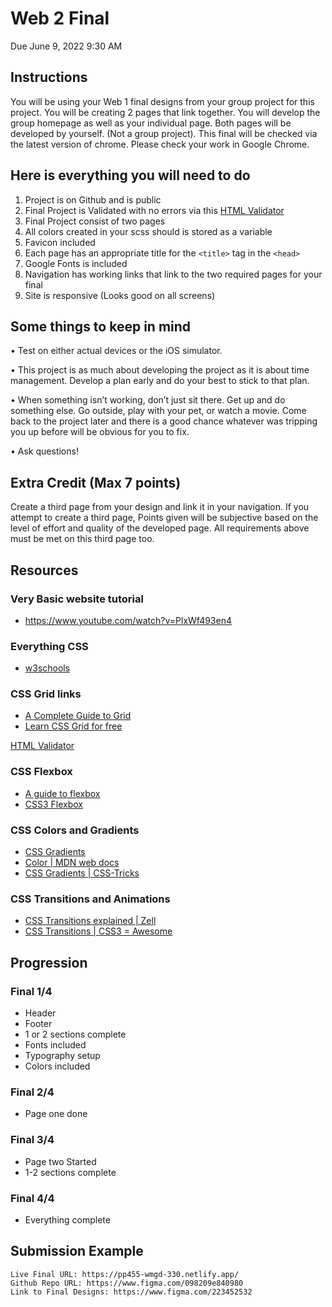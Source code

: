# Web 2 Final

Due June 9, 2022 9:30 AM

## Instructions

You will be using your Web 1 final designs from your group project for this project. You will be creating 2 pages that link together. You will develop the group homepage as well as your individual page. Both pages will be developed by yourself. (Not a group project). This final will be checked via the latest version of chrome. Please check your work in Google Chrome.

## Here is everything you will need to do

1. Project is on Github and is public
2. Final Project is Validated with no errors via this [HTML Validator](https://validator.w3.org/)
3. Final Project consist of two pages
4. All colors created in your scss should is stored as a variable
5. Favicon included
6. Each page has an appropriate title for the `<title>` tag in the `<head>`
7. Google Fonts is included
8. Navigation has working links that link to the two required pages for your final
9. Site is responsive (Looks good on all screens)

## Some things to keep in mind

• Test on either actual devices or the iOS simulator.

• This project is as much about developing the project as it is about time management. Develop a plan early and do your best to stick to that plan.

• When something isn’t working, don’t just sit there. Get up and do something else. Go outside, play with your pet, or watch a movie. Come back to the project later and there is a good chance whatever was tripping you up before will be obvious for you to fix.

• Ask questions!

## Extra Credit (Max 7 points)

Create a third page from your design and link it in your navigation. If you attempt to create a third page, Points given will be subjective based on the level of effort and quality of the developed page. All requirements above must be met on this third page too.

## Resources

### Very Basic website tutorial

- <https://www.youtube.com/watch?v=PlxWf493en4>

### Everything CSS

- [w3schools](https://www.w3schools.com/css/default.asp)

### CSS Grid links

- [A Complete Guide to Grid](https://css-tricks.com/snippets/css/complete-guide-grid/)
- [Learn CSS Grid for free](https://scrimba.com/learn/cssgrid)

[HTML Validator](https://validator.w3.org/)

### CSS Flexbox

- [A guide to flexbox](https://css-tricks.com/snippets/css/a-guide-to-flexbox/)
- [CSS3 Flexbox](https://www.w3schools.com/css/css3_flexbox.asp)

### CSS Colors and Gradients

- [CSS Gradients](https://cssgradient.io/)
- [Color | MDN web docs](https://developer.mozilla.org/en-US/docs/Web/CSS/color_value)
- [CSS Gradients | CSS-Tricks](https://css-tricks.com/css3-gradients/)

### CSS Transitions and Animations

- [CSS Transitions explained | Zell](https://zellwk.com/blog/css-transitions/)
- [CSS Transitions | CSS3 = Awesome](http://css3.bradshawenterprises.com/transitions/)

## Progression

### Final 1/4

- Header
- Footer
- 1 or 2 sections complete
- Fonts included
- Typography setup
- Colors included

### Final 2/4

- Page one done

### Final 3/4

- Page two Started
- 1-2 sections complete

### Final 4/4

- Everything complete

## Submission Example

```
Live Final URL: https://pp455-wmgd-330.netlify.app/
Github Repo URL: https://www.figma.com/098209e840980
Link to Final Designs: https://www.figma.com/223452532
```
